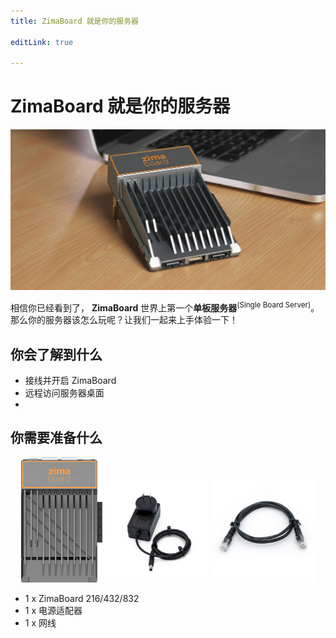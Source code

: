 ```yaml
---
title: ZimaBoard 就是你的服务器

editLink: true

---
```


# ZimaBoard 就是你的服务器

![ZimaBoard](/images/ZimaBoard/g4.jpeg)

相信你已经看到了， **ZimaBoard** 世界上第一个**单板服务器**<sup>(Single Board Server)</sup>。
那么你的服务器该怎么玩呢？让我们一起来上手体验一下！

## 你会了解到什么

- 接线并开启 ZimaBoard
- 远程访问服务器桌面
- 

## 你需要准备什么

<!-- 
![ZimaBoard](/images/ZimaBoard/product_1.png)
![PowerAdapter](/images/Accessories/12V-3A-Power-Adapter-1.jpg)
![EthernetCable](/images/Accessories/Cat5e-Ethernet-Cable-1.jpg)
 -->

<p style="text-align: center;" >
  <img src="/images/ZimaBoard/product_1.png" style="max-width: 33%; max-height: 200px;" />
  <img src="/images/Accessories/12V-3A-Power-Adapter-1.jpg" style="max-width: 33%; max-height: 200px;" />
  <img src="/images/Accessories/Cat5e-Ethernet-Cable-1.jpg" style="max-width: 33%; max-height: 200px;" />
</p>

- 1 x ZimaBoard 216/432/832
- 1 x 电源适配器
- 1 x 网线
